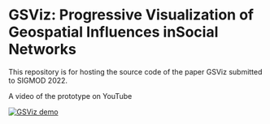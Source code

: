 # GSViz: Progressive Visualization of Geospatial Influences inSocial Networks 
This repository is for hosting the source code of the paper GSViz submitted to SIGMOD 2022.

A video of the prototype on YouTube 

[![GSViz demo](https://user-images.githubusercontent.com/90781261/133494672-685d5c11-3863-4a70-82f9-b232a6ab5a6d.png)
](https://www.youtube.com/watch?v=osNhoPkY57I)
